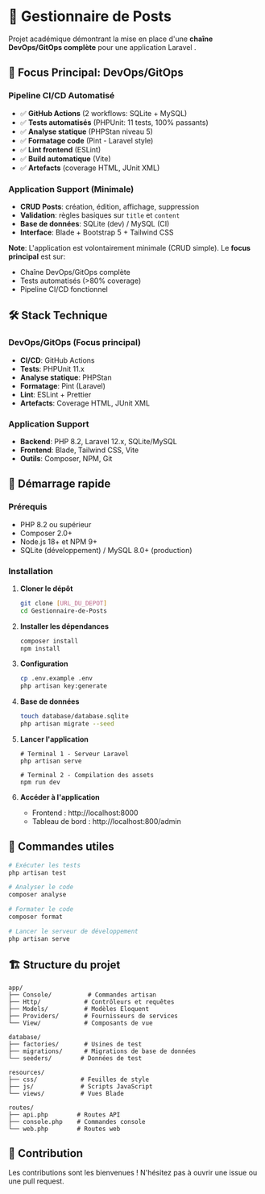 # 📝 Gestionnaire de Posts

Projet académique démontrant la mise en place d'une **chaîne DevOps/GitOps complète** pour une application Laravel .

## 🎯 Focus Principal: DevOps/GitOps

### Pipeline CI/CD Automatisé
- ✅ **GitHub Actions** (2 workflows: SQLite + MySQL)
- ✅ **Tests automatisés** (PHPUnit: 11 tests, 100% passants)
- ✅ **Analyse statique** (PHPStan niveau 5)
- ✅ **Formatage code** (Pint - Laravel style)
- ✅ **Lint frontend** (ESLint)
- ✅ **Build automatique** (Vite)
- ✅ **Artefacts** (coverage HTML, JUnit XML)

### Application Support (Minimale)
- **CRUD Posts**: création, édition, affichage, suppression
- **Validation**: règles basiques sur `title` et `content`
- **Base de données**: SQLite (dev) / MySQL (CI)
- **Interface**: Blade + Bootstrap 5 + Tailwind CSS

**Note**: L'application est volontairement minimale (CRUD simple). Le **focus principal** est sur:
- Chaîne DevOps/GitOps complète
- Tests automatisés (>80% coverage)
- Pipeline CI/CD fonctionnel

## 🛠️ Stack Technique

### DevOps/GitOps (Focus principal)
- **CI/CD**: GitHub Actions
- **Tests**: PHPUnit 11.x
- **Analyse statique**: PHPStan
- **Formatage**: Pint (Laravel)
- **Lint**: ESLint + Prettier
- **Artefacts**: Coverage HTML, JUnit XML

### Application Support
- **Backend**: PHP 8.2, Laravel 12.x, SQLite/MySQL
- **Frontend**: Blade, Tailwind CSS, Vite
- **Outils**: Composer, NPM, Git

## 🚀 Démarrage rapide

### Prérequis
- PHP 8.2 ou supérieur
- Composer 2.0+
- Node.js 18+ et NPM 9+
- SQLite (développement) / MySQL 8.0+ (production)

### Installation

1. **Cloner le dépôt**
   ```bash
   git clone [URL_DU_DEPOT]
   cd Gestionnaire-de-Posts
   ```

2. **Installer les dépendances**
   ```bash
   composer install
   npm install
   ```

3. **Configuration**
   ```bash
   cp .env.example .env
   php artisan key:generate
   ```

4. **Base de données**
   ```bash
   touch database/database.sqlite
   php artisan migrate --seed
   ```

5. **Lancer l'application**
   ```terminal
   # Terminal 1 - Serveur Laravel
   php artisan serve
   
   # Terminal 2 - Compilation des assets
   npm run dev
   ```

6. **Accéder à l'application**
   - Frontend : http://localhost:8000
   - Tableau de bord : http://localhost:800/admin

## 🔧 Commandes utiles

```bash
# Exécuter les tests
php artisan test

# Analyser le code
composer analyse

# Formater le code
composer format

# Lancer le serveur de développement
php artisan serve
```

## 🏗️ Structure du projet

```
app/
├── Console/          # Commandes artisan
├── Http/            # Contrôleurs et requêtes
├── Models/          # Modèles Eloquent
├── Providers/       # Fournisseurs de services
└── View/            # Composants de vue

database/
├── factories/       # Usines de test
├── migrations/      # Migrations de base de données
└── seeders/        # Données de test

resources/
├── css/            # Feuilles de style
├── js/             # Scripts JavaScript
└── views/          # Vues Blade

routes/
├── api.php        # Routes API
├── console.php    # Commandes console
└── web.php        # Routes web
```

## 🤝 Contribution

Les contributions sont les bienvenues ! N'hésitez pas à ouvrir une issue ou une pull request.
